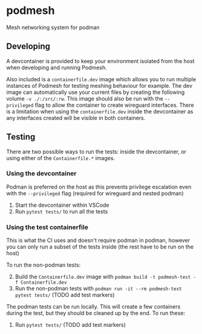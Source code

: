 # podmesh
Mesh networking system for podman

## Developing

A devcontainer is provided to keep your environment isolated from the host when developing and running Podmesh.

Also included is a `containerfile.dev` image which allows you to run multiple instances of Podmesh for testing meshing behaviour for example.
The dev image can automatically use your current files by creating the following volume `-v ./:/src/:rw`. This image should also be run
with the `--privileged` flag to allow the container to create wireguard interfaces. There is a limitation when using the `containerfile.dev`
inside the devcontainer as any interfaces created will be visible in both containers.

## Testing

There are two possible ways to run the tests: inside the devcontainer, or using either of the `Containerfile.*` images.

### Using the devcontainer

Podman is preferred on the host as this prevents privilege escalation even with the `--privileged` flag (required for wireguard and nested podman)

1. Start the devcontainer within VSCode
2. Run `pytest tests/` to run all the tests

### Using the test containerfile

This is what the CI uses and doesn't require podman in podman, however you can only run a subset of the tests inside (the rest have to be run on the host)

To run the non-podman tests:

2. Build the `Containerfile.dev` image with `podman build -t podmesh-test -f Containerfile.dev`
3. Run the non-podman tests with `podman run -it --rm podmesh-test pytest tests/` (TODO add test markers)

The podman tests can be run locally. This will create a few containers during the test, but they should be cleaned up by the end. To run these:

1. Run `pytest tests/` (TODO add test markers)